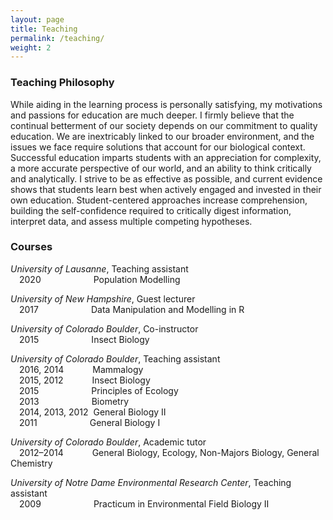```yaml
---
layout: page
title: Teaching
permalink: /teaching/
weight: 2
---
```


### Teaching Philosophy  
While aiding in the learning process is personally satisfying, my motivations and passions for education are much deeper. I firmly believe that the continual betterment of our society depends on our commitment to quality education. We are inextricably linked to our broader environment, and the issues we face require solutions that account for our biological context. Successful education imparts students with an appreciation for complexity, a more accurate perspective of our world, and an ability to think critically and analytically. I strive to be as effective as possible, and current evidence shows that students learn best when actively engaged and invested in their own education. Student-centered approaches increase comprehension, building the self-confidence required to critically digest information, interpret data, and assess multiple competing hypotheses.  


### Courses  

*University of Lausanne*, Teaching assistant  
&emsp;2020&emsp;&emsp;&emsp;&emsp;&emsp;&emsp;Population Modelling  

*University of New Hampshire*, Guest lecturer  
&emsp;2017&emsp;&emsp;&emsp;&emsp;&emsp;&emsp;Data Manipulation and Modelling in R  

*University of Colorado Boulder*, Co-instructor  
&emsp;2015&emsp;&emsp;&emsp;&emsp;&emsp;&emsp;Insect Biology  


*University of Colorado Boulder*, Teaching assistant  
&emsp;2016, 2014&emsp;&emsp;&emsp;&nbsp;Mammalogy  
&emsp;2015, 2012&emsp;&emsp;&emsp;&nbsp;Insect Biology  
&emsp;2015&emsp;&emsp;&emsp;&emsp;&emsp;&emsp;Principles of Ecology  
&emsp;2013&emsp;&emsp;&emsp;&emsp;&emsp;&emsp;Biometry  
&emsp;2014, 2013, 2012&nbsp;&nbsp;General Biology II  
&emsp;2011&emsp;&emsp;&emsp;&emsp;&emsp;&emsp;General Biology I  


*University of Colorado Boulder*, Academic tutor  
&emsp;2012–2014&emsp;&emsp;&emsp;&nbsp;General Biology, Ecology, Non-Majors Biology, General Chemistry  


*University of Notre Dame Environmental Research Center*, Teaching assistant  
&emsp;2009&emsp;&emsp;&emsp;&emsp;&emsp;&emsp;Practicum in Environmental Field Biology II

